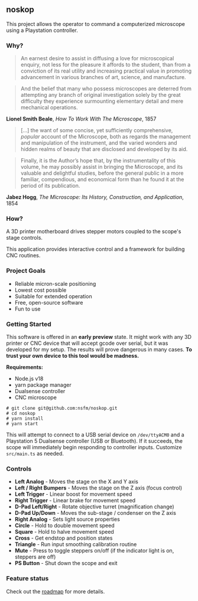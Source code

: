 ## noskop

This project allows the operator to command a computerized microscope using a Playstation controller.

### Why?

> An earnest desire to assist in diffusing a love for microscopical enquiry, not less for the pleasure it affords to the student, than from a conviction of its real utility and increasing practical value in promoting advancement in various branches of art, science, and manufacture.

> And the belief that many who possess microscopes are deterred from attempting any branch of original investigation solely by the great difficulty they experience surmounting elementary detail and mere mechanical operations.

**Lionel Smith Beale**, _How To Work With The Microscope_, 1857

> [...] the want of some concise, yet sufficiently comprehensive, _popular_ account of the Microscope, both as regards the management and manipulation of the instrument, and the varied wonders and hidden realms of beauty that are disclosed and developed by its aid.

> Finally, it is the Author’s hope that, by the instrumentality of this volume, he may possibly assist in bringing the Microscope, and its valuable and delightful studies, before the general public in a more familiar, compendious, and economical form than he found it at the period of its publication.

**Jabez Hogg**, _The Microscope: Its History, Construction, and Application_, 1854

### How?

A 3D printer motherboard drives stepper motors coupled to the scope's stage controls.

This application provides interactive control and a framework for building CNC routines.

### Project Goals

- Reliable micron-scale positioning
- Lowest cost possible
- Suitable for extended operation
- Free, open-source software
- Fun to use

### Getting Started

This software is offered in an **early preview** state. It might work with any 3D printer or CNC device
that will accept gcode over serial, but it was developed for my setup. The results will prove dangerous
in many cases. **To trust your own device to this tool would be madness.**

**Requirements:**

- Node.js v18
- yarn package manager
- Dualsense controller
- CNC microscope

```
# git clone git@github.com:nsfm/noskop.git
# cd noskop
# yarn install
# yarn start
```

This will attempt to connect to a USB serial device on `/dev/ttyACM0` and a Playstation 5
Dualsense controller (USB or Bluetooth). If it succeeds, the scope will immediately begin
responding to controller inputs. Customize `src/main.ts` as needed.

### Controls

- **Left Analog** - Moves the stage on the X and Y axis
- **Left / Right Bumpers** - Moves the stage on the Z axis (focus control)
- **Left Trigger** - Linear boost for movement speed
- **Right Trigger** - Linear brake for movement speed
- **D-Pad Left/Right** - Rotate objective turret (magnification change)
- **D-Pad Up/Down** - Moves the sub-stage / condenser on the Z axis
- **Right Analog** - Sets light source properties
- **Circle** - Hold to double movement speed
- **Square** - Hold to halve movement speed
- **Cross** - Get endstop and position states
- **Triangle** - Run input smoothing calibration routine
- **Mute** - Press to toggle steppers on/off (if the indicator light is on, steppers are off)
- **PS Button** - Shut down the scope and exit

### Feature status

Check out the [roadmap](ROADMAP.md) for more details.
